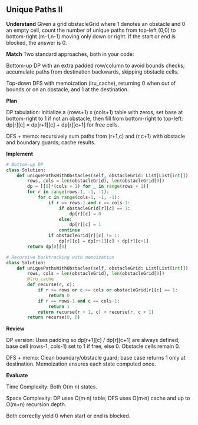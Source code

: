 ## Unique Paths II

**Understand**
Given a grid obstacleGrid where 1 denotes an obstacle and 0 an empty cell, count the number of unique paths from top-left (0,0) to bottom-right (m-1,n-1) moving only down or right. If the start or end is blocked, the answer is 0.

**Match**
Two standard approaches, both in your code:

Bottom-up DP with an extra padded row/column to avoid bounds checks; accumulate paths from destination backwards, skipping obstacle cells.

Top-down DFS with memoization (lru_cache), returning 0 when out of bounds or on an obstacle, and 1 at the destination.

**Plan**

DP tabulation: initialize a (rows+1) x (cols+1) table with zeros, set base at bottom-right to 1 if not an obstacle, then fill from bottom-right to top-left: dp[r][c] = dp[r+1][c] + dp[r][c+1] for free cells.

DFS + memo: recursively sum paths from (r+1,c) and (r,c+1) with obstacle and boundary guards; cache results.

**Implement**
```py
# Bottom-up DP
class Solution:
    def uniquePathsWithObstacles(self, obstacleGrid: List[List[int]]) -> int:
        rows, cols = len(obstacleGrid), len(obstacleGrid[0])
        dp = [[0]*(cols + 1) for _ in range(rows + 1)] 
        for r in range(rows-1, -1, -1):
            for c in range(cols-1, -1, -1):
                if r == rows-1 and c == cols-1:
                    if obstacleGrid[r][c] == 1:
                        dp[r][c] = 0
                    else:
                        dp[r][c] = 1
                    continue
                if obstacleGrid[r][c] != 1:
                    dp[r][c] = dp[r+1][c] + dp[r][c+1]
        return dp[0][0]
```
```py
# Recursive backtracking with memoization
class Solution:
    def uniquePathsWithObstacles(self, obstacleGrid: List[List[int]]) -> int:
        rows, cols = len(obstacleGrid), len(obstacleGrid[0])
        @lru_cache
        def recurse(r, c):
            if r >= rows or c >= cols or obstacleGrid[r][c] == 1:
                return 0
            if r == rows-1 and c == cols-1:
                return 1
            return recurse(r + 1, c) + recurse(r, c + 1)
        return recurse(0, 0)
```

**Review**

DP version: Uses padding so dp[r+1][c] / dp[r][c+1] are always defined; base cell (rows-1, cols-1) set to 1 if free, else 0. Obstacle cells remain 0.

DFS + memo: Clean boundary/obstacle guard; base case returns 1 only at destination. Memoization ensures each state computed once.

**Evaluate**

Time Complexity: Both O(m·n) states.

Space Complexity: DP uses O(m·n) table; DFS uses O(m·n) cache and up to O(m+n) recursion depth.

Both correctly yield 0 when start or end is blocked.